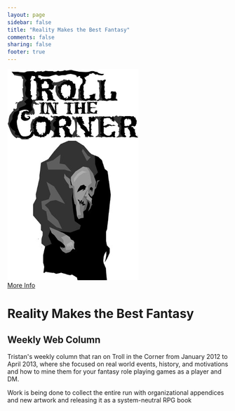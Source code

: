 ```yaml
---
layout: page
sidebar: false
title: "Reality Makes the Best Fantasy"
comments: false
sharing: false
footer: true
---
```


<div class="row spotlight">
   <div class="small-12 medium-4 text-center left spotlight-left">
<a href="http://trollitc.com/category/reality-makes-the-best-fantasy/"><img src="/images/games/troll-in-the-corner-logo.jpg" alt="Troll in the Corner Logo" class="spotlight-cover box-shadow"></a>
  <div class="small-12 columns">
   <a href="http://trollitc.com/category/reality-makes-the-best-fantasy/" class="button large info radius">More Info</a> 
  </div>
   </div>
   <div class="small-12 medium-8 spotlight-blurb right">
<h1>Reality Makes the Best Fantasy</h1>
<h2 class="subheader">Weekly Web Column</h2>
<p>Tristan's weekly column that ran on Troll in the Corner from January 2012 to April 2013, where she focused on real world events, history, and motivations and how to mine them for your fantasy role playing games as a player and DM.</p>
<p>Work is being done to collect the entire run with organizational appendices and new artwork and releasing it as a system-neutral RPG book</p>
   </div>
   </div>